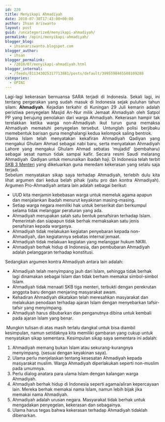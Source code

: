 ```yaml
---
id: 220
title: Menyikapi Ahmadiyah
date: 2010-07-30T17:43:00+00:00
author: Ihsan Ariswanto
layout: post
guid: /uncategorized/menyikapi-ahmadiyah/
permalink: /opini/menyikapi-ahmadiyah/
blogger_blog:
  - ihsanariswanto.blogspot.com
blogger_author:
  - ihsan
blogger_permalink:
  - /2010/07/menyikapi-ahmadiyah.html
blogger_internal:
  - /feeds/811343025317713881/posts/default/3995598465508109288
categories:
  - OPINI
---
```

<div style="text-align: justify;">
  Lagi-lagi kekerasan bernuansa SARA terjadi di Indonesia. Sekali lagi, ini tentang pergerakan yang sudah masuk di Indonesia sejak puluhan tahun silam: <b>Ahmadiyah</b>. Kejadian terkahir di Kuningan 29 Juli kemarin adalah peristiwa penyegelan Masjid An-Nur milik Jemaat Ahmadiyah oleh Satpol PP yang berujung penolakan dari warga Ahmadiyah. Kekerasan hampir tak terelakkan ketika warga non-Ahmadiyah ikut turun guna memaksa Ahmadiyah mematuhi penyegelan tersebut. Untunglah polisi berjibaku memebentuk barisan guna menghalangi kedua kelompok saling bentrok.
</div>

<div style="text-align: justify;">
  <a href="https://www.blogger.com/blogger.g?blogID=811343025317713881" name="more"></a>
</div>

<div style="text-align: justify;">
  Ulama Islam telah menyatakan kekafiran Ahmadiyah Qadiyan yang mengakui Ghulam Ahmad sebagai nabi baru, serta menyatakan Ahmadiyah Lahore yang mengakui Ghulam Ahmad sebatas &#8216;mujadid&#8217; (pembaharu) sebagai sesat namun tidak sampai kafir. Secara resmi Saudi melarang Ahmadiyah&nbsp; Qadiyan untuk menunaikan ibadah haji. Di Indonesia telah terbit <a href="https://www.dakwatuna.com/2008/skb-3-menteri-tentang-ahmadiyah/">SKB 3 Menteri</a> yang dikeluarkan guna meredam kekerasan yang selalu saja terjadi.
</div>

<div style="text-align: justify;">
  Sebelum menyatakan sikap saya terhadap Ahmadiyah, terlebih dulu kita lihat argumen dari kedua belah pihak (yaitu pro dan kontra Ahmadiyah). Argumen Pro-Ahmadiyah antara lain adalah sebagai berikut:
</div>

  * UUD kita menjamin kebebasan warga untuk memeluk agama apapun dan menjalankan ibadah menurut keyakinan masing-masing.
  * Setiap warga negara memiliki hak untuk berserikat dan berkumpul selama tidak melanggar peraturan yang ada.&nbsp; 
  * Ahmadiyah merupakan salah satu bentuk penafsiran terhadap Islam. Pemerintah dan siapapun tidak berhak memaksakan satu jenis penafsiran kepada warganya.
  * Ahmadiyah tidak melakukan kegiatan penyebaran kepada non-Ahmadiyah, dan kegiatannya sebatas internal jemaat.
  * Ahmadiyah tidak melakuan kegiatan yang melanggar hukum NKRI. 
  * Ahmadiyah berhak hidup di Indonesia, dan pembubaran Ahmadiyah adalah pelanggaran terhadap konstitusi.&nbsp;

Sedangkan argumen kontra Ahmadiyah antara lain adalah:

  * Ahmadiyah telah menyimpang jauh dari Islam, sehingga tidak berhak lagi dinamakan sebagai Islam dan tidak berham memakai simbol-simbol Islam.
  * Ahmadiyah tidak menaati SKB tiga menteri, terbukti dengan perekrutan anggota baru dengan menjaring masyarakat awam.
  * Kehadiran Ahmadiyah dikatakan telah meresahkan masyarakat dan melakukan penodaan terhadap ajaran Islam dengan menyebarkan tafsir-tafsir yang menyimpang.
  * Ahmadiyah harus dibubarkan dan penganutnya dibina untuk kembali pada ajaran Islam yang benar.

&nbsp;Mungkin tulisan di atas masih terlalu dangkal untuk bisa diambil kesimpulan, namun setidaknya kita memiliki gambaran yang cukup untuk menyatakan sikap sementara. Kesimpulan sikap saya sementara ini adalah:

  1. Ahmadiyah memang bukan Islam atau sekurang-kurangnya menyimpang. (sesuai dengan keyakinan saya).
  2. Ulama perlu menjelaskan tentang kesesatan Ahmadiyah kepada masyarakat muslim. Warga Ahmadiyah diperlakukan seperti non-muslim pada umumnya.
  3. Perlu dialog anatara para ulama Islam dengan kalangan warga Ahmadiyah.
  4. Ahmadiyah berhak hidup di Indonesia seperti agama/aliran kepercayaan lain. Mereka berhak memakai nama Islam, namun lebih bijak jika memakai nama Ahmadiyah.
  5. Ahmadiyah adalah urusan negara. Masyarakat tidak berhak untuk mengadakan penyegelan, kekerasan dan sebagainya.
  6. Ulama harus tegas bahwa kekerasan terhadap Ahmadiyah tidaklah dibenarkan.



<div style="text-align: justify;">
</div>

<div style="text-align: justify;">
</div>